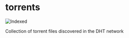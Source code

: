 torrents 
========
![Indexed](https://img.shields.io/badge/indexed-122104-blue)

Collection of torrent files discovered in the DHT network
